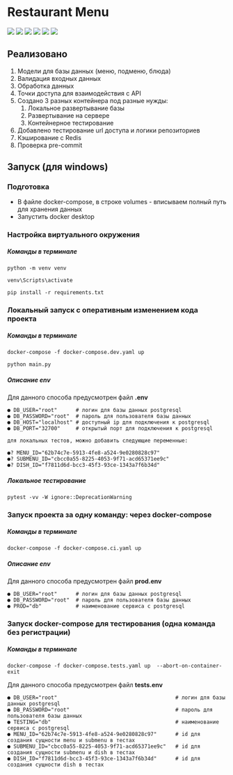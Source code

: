 # Restaurant Menu

![](https://img.shields.io/badge/python-3.10-blue?style=flat-square) ![](https://img.shields.io/badge/fastapi-0.89.1-critical?style=flat-square) ![](https://img.shields.io/badge/SQLAlchemy-1.4.46-orange?style=flat-square)
![](https://img.shields.io/badge/alembic-1.9.1-yellowgreen?style=flat-square) ![](https://img.shields.io/badge/psycopg2--binary-2.9.5-9cf?style=flat-square)
![](https://img.shields.io/badge/aoiredis-2.0.1-red?style=flat-square)

## Реализовано

1. Модели для базы данных (меню, подменю, блюда)
2. Валидация входных данных
3. Обработка данных
4. Точки доступа для взаимодействия с API
5. Создано 3 разных контейнера под разные нужды:
    1. Локальное развертывание базы
    2. Развертывание на сервере
    3. Контейнерное тестирование
6. Добавлено тестирование url доступа и логики репозиториев
7. Кэширование c Redis
8. Проверка pre-commit


## Запуск (для windows)

### Подготовка

- В файле docker-compose, в строке volumes - вписываем полный путь для хранения данных
- Запустить docker desktop

### Настройка виртуального окружения

##### Команды в терминале

~~~
python -m venv venv
~~~
~~~
venv\Scripts\activate
~~~
~~~
pip install -r requirements.txt
~~~

### Локальный запуск с оперативным изменением кода проекта

##### Команды в терминале
~~~
docker-compose -f docker-compose.dev.yaml up
~~~
~~~
python main.py
~~~

##### Описание env

Для данного способа предусмотрен файл <b>.env</b>

```
● DB_USER="root"      # логин для базы данных postgresql
● DB_PASSWORD="root"  # пароль для пользователя базы данных
● DB_HOST="localhost" # доступный ip для подключения к postgresql
● DB_PORT="32700"     # открытый порт для подключения к postgresql

для локальных тестов, можно добавить следующие переменные:

●? MENU_ID="62b74c7e-5913-4fe8-a524-9e0280828c97"
●? SUBMENU_ID="cbcc0a55-8225-4053-9f71-acd65371ee9c"
●? DISH_ID="f7811d6d-bcc3-45f3-93ce-1343a7f6b34d"
```

##### Локальное тестирование
~~~
pytest -vv -W ignore::DeprecationWarning
~~~

### Запуск проекта за одну команду: через docker-compose

##### Команды в терминале

~~~
docker-compose -f docker-compose.ci.yaml up
~~~

##### Описание env

Для данного способа предусмотрен файл <b>prod.env</b>

```
● DB_USER="root"      # логин для базы данных postgresql
● DB_PASSWORD="root"  # пароль для пользователя базы данных
● PROD="db"           # наименование сервиса с postgresql
```

### Запуск docker-compose для тестирования (одна команда без регистрации)

##### Команды в терминале

~~~
docker-compose -f docker-compose.tests.yaml up  --abort-on-container-exit
~~~

Для данного способа предусмотрен файл <b>tests.env</b>

```
● DB_USER="root"                                      # логин для базы данных postgresql
● DB_PASSWORD="root"                                  # пароль для пользователя базы данных
● TESTING="db"                                        # наименование сервиса с postgresql
● MENU_ID="62b74c7e-5913-4fe8-a524-9e0280828c97"      # id для создания сущности menu и submenu в тестах
● SUBMENU_ID="cbcc0a55-8225-4053-9f71-acd65371ee9c"   # id для создания сущности submenu и dish в тестах
● DISH_ID="f7811d6d-bcc3-45f3-93ce-1343a7f6b34d"      # id для создания сущности dish в тестах
```
